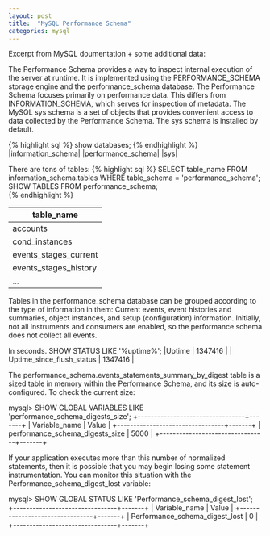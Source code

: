 ```yaml
---
layout: post
title:  "MySQL Performance Schema"
categories: mysql
---
```

Excerpt from MySQL doumentation + some additional data:

The Performance Schema provides a way to inspect internal execution of the server at runtime. It is implemented using the PERFORMANCE_SCHEMA storage engine and the performance_schema database. The Performance Schema focuses primarily on performance data. This differs from INFORMATION_SCHEMA, which serves for inspection of metadata. The MySQL sys schema is a set of objects that provides convenient access to data collected by the Performance Schema. The sys schema is installed by default. 

{% highlight sql %}
show databases;
{% endhighlight %}
|information_schema|
|performance_schema|
|sys|

There are tons of tables:
{% highlight sql %}
SELECT table_name FROM information_schema.tables
    WHERE table_schema = 'performance_schema';
SHOW TABLES FROM performance_schema;	
{% endhighlight %}
 
| table_name|
|-----------|
| accounts  |
| cond_instances   |
| events_stages_current |
| events_stages_history |
| ... |

Tables in the performance_schema database can be grouped according to the type of information in them: Current events, event histories and summaries, object instances, and setup (configuration) information. Initially, not all instruments and consumers are enabled, so the performance schema does not collect all events.

In seconds.
SHOW STATUS LIKE '%uptime%';
|Uptime	| 1347416 |
| Uptime_since_flush_status	| 1347416 |

The performance_schema.events_statements_summary_by_digest table is a sized table in memory within the Performance Schema, and its size is auto-configured. To check the current size:

mysql> SHOW GLOBAL VARIABLES LIKE 'performance_schema_digests_size';
+---------------------------------+-------+
| Variable_name                   | Value |
+---------------------------------+-------+
| performance_schema_digests_size | 5000  |
+---------------------------------+-------+

If your application executes more than this number of normalized statements, then it is possible that you may begin losing some statement instrumentation. You can monitor this situation with the Performance_schema_digest_lost variable:

mysql> SHOW GLOBAL STATUS LIKE 'Performance_schema_digest_lost';
+--------------------------------+-------+
| Variable_name                  | Value |
+--------------------------------+-------+
| Performance_schema_digest_lost | 0     |
+--------------------------------+-------+